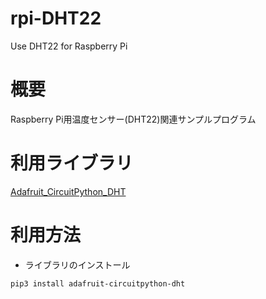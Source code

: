 # rpi-DHT22

Use DHT22 for Raspberry Pi

# 概要

Raspberry Pi用温度センサー(DHT22)関連サンプルプログラム

# 利用ライブラリ

[Adafruit_CircuitPython_DHT](https://github.com/adafruit/Adafruit_CircuitPython_DHT)

# 利用方法

- ライブラリのインストール

```
pip3 install adafruit-circuitpython-dht
```
